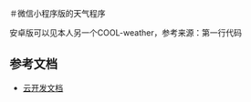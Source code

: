 ＃微信小程序版的天气程序

安卓版可以见本人另一个COOL-weather，参考来源：第一行代码

## 参考文档

- [云开发文档](https://developers.weixin.qq.com/miniprogram/dev/wxcloud/basis/getting-started.html)

